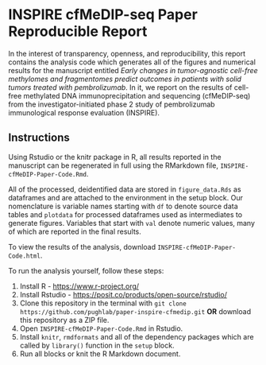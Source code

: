 # INSPIRE cfMeDIP-seq Paper Reproducible Report

In the interest of transparency, openness, and reproducibility, this report contains the analysis code which generates all of the figures and numerical results for the manuscript entitled *Early changes in tumor-agnostic cell-free methylomes and fragmentomes predict outcomes in patients with solid tumors treated with pembrolizumab*. In it, we report on the results of cell-free methylated DNA immunoprecipitation and sequencing (cfMeDIP-seq) from the investigator-initiated phase 2 study of pembrolizumab immunological response evaluation (INSPIRE).

## Instructions

Using Rstudio or the knitr package in R, all results reported in the manuscript can be regenerated in full using the RMarkdown file, `INSPIRE-cfMeDIP-Paper-Code.Rmd`.

All of the processed, deidentified data are stored in `figure_data.Rds` as dataframes and are attached to the environment in the setup block. Our nomenclature is variable names starting with `df` to denote source data tables and `plotdata` for processed dataframes used as intermediates to generate figures. Variables that start with `val` denote numeric values, many of which are reported in the final results.

To view the results of the analysis, download `INSPIRE-cfMeDIP-Paper-Code.html`.

To run the analysis yourself, follow these steps:

1. Install R - https://www.r-project.org/
2. Install Rstudio - https://posit.co/products/open-source/rstudio/
3. Clone this repository in the terminal with `git clone https://github.com/pughlab/paper-inspire-cfmedip.git` **OR** download this repository as a ZIP file.
4. Open `INSPIRE-cfMeDIP-Paper-Code.Rmd` in Rstudio.
5. Install `knitr`, `rmdformats` and all of the dependency packages which are called by `library()` function in the `setup` block.
6. Run all blocks or knit the R Markdown document.
